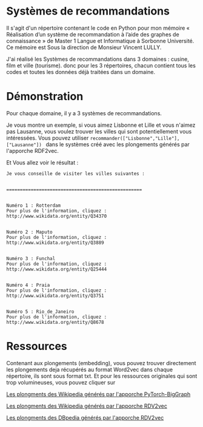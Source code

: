 # Systèmes de recommandations

Il s'agit d'un répertoire contenant le code en Python pour mon mémoire « Réalisation d’un système de recommandation à l’aide des graphes de connaissance » de Master 1 Langue et Informatique à Sorbonne Université. Ce mémoire est Sous la direction de Monsieur Vincent LULLY.

J'ai réalisé les Systèmes de recommandations dans 3 domaines : cusine, film et ville (tourisme). donc pour les 3 répertoires, chacun contient tous les codes et toutes les données déjà traitées dans un domaine.

# Démonstration 

Pour chaque domaine, il y a 3 systèmes de recommandations. 

Je vous montre un exemple, si vous aimez Lisbonne et Lille et vous n'aimez pas Lausanne, vous voulez trouver les villes qui sont potentiellement vous intéressées. Vous pouvez utiliser ``recommander(["Lisbonne","Lille"],["Lausanne"]) `` dans le systèmes créé avec les plongements générés par l'apporche RDF2vec.

Et Vous allez voir le résultat :
```
Je vous conseille de visiter les villes suivantes :


==================================================


Numéro 1 : Rotterdam
Pour plus de l'information, cliquez :  http://www.wikidata.org/entity/Q34370


Numéro 2 : Maputo
Pour plus de l'information, cliquez :  http://www.wikidata.org/entity/Q3889


Numéro 3 : Funchal
Pour plus de l'information, cliquez :  http://www.wikidata.org/entity/Q25444


Numéro 4 : Praia
Pour plus de l'information, cliquez :  http://www.wikidata.org/entity/Q3751


Numéro 5 : Rio_de_Janeiro
Pour plus de l'information, cliquez :  http://www.wikidata.org/entity/Q8678
```


# Ressources

Contenant aux plongements (embedding), vous pouvez trouver directement les plongements deja récupérés au format Word2vec dans chaque répertoire, ils sont sous format txt. Et pour les ressources originales qui sont trop volumineuses, vous pouvez cliquer sur

[Les plongments des Wikipedia générés par l'apporche PyTorch-BigGraph](https://dl.fbaipublicfiles.com/torchbiggraph/wikidata_translation_v1.tsv.gz)

[Les plongments des Wikipedia générés par l'apporche RDV2vec](http://data.dws.informatik.uni-mannheim.de/rdf2vec/models/Wikidata/4depth/skipgram)

[Les plongments des DBpedia générés par l'apporche RDV2vec](http://data.dws.informatik.uni-mannheim.de/rdf2vec/models/DBpedia/2015-10/4depth/skipgram)

